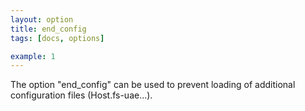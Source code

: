 ```yaml
---
layout: option
title: end_config
tags: [docs, options]

example: 1
---
```


The option "end_config" can be used to prevent loading of additional
configuration files (Host.fs-uae...).
